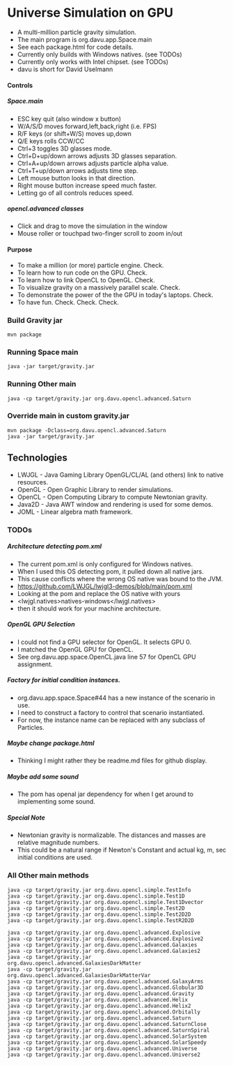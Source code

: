 # Universe Simulation on GPU
- A multi-million particle gravity simulation.
- The main program is org.davu.app.Space.main
- See each package.html for code details.
- Currently only builds with Windows natives. (see TODOs)
- Currently only works with Intel chipset. (see TODOs)
- davu is short for David Uselmann

#### Controls

##### Space.main
- ESC key    quit (also window x button)
- W/A/S/D    moves forward,left,back,right (i.e. FPS)
- R/F keys   (or shift+W/S) moves up,down 
- Q/E keys   rolls CCW/CC
- Ctrl+3     toggles 3D glasses mode.
- Ctrl+D+up/down arrows   adjusts 3D glasses separation.
- Ctrl+A+up/down arrows   adjusts particle alpha value.
- Ctrl+T+up/down arrows   adjusts time step.
- Left  mouse button   looks in that direction.
- Right mouse button   increase speed much faster.
- Letting go of all controls reduces speed.

##### opencl.advanced classes
- Click and drag to move the simulation in the window
- Mouse roller or touchpad two-finger scroll to zoom in/out

#### Purpose
- To make a million (or more) particle engine. Check.
- To learn how to run code on the GPU. Check.
- To learn how to link OpenCL to OpenGL. Check.
- To visualize gravity on a massively parallel scale. Check.
- To demonstrate the power of the the GPU in today's laptops. Check.
- To have fun. Check. Check. Check.

### Build Gravity jar

    mvn package

### Running Space main

    java -jar target/gravity.jar

### Running Other main

    java -cp target/gravity.jar org.davu.opencl.advanced.Saturn

### Override main in custom gravity.jar

    mvn package -Dclass=org.davu.opencl.advanced.Saturn
    java -jar target/gravity.jar


## Technologies
- LWJGL  - Java Gaming Library OpenGL/CL/AL (and others) link to native resources.
- OpenGL - Open Graphic Library to render simulations.
- OpenCL - Open Computing Library to compute Newtonian gravity.
- Java2D - Java AWT window and rendering is used for some demos.
- JOML   - Linear algebra math framework.

### TODOs

##### Architecture detecting pom.xml
- The current pom.xml is only configured for Windows natives.
- When I used this OS detecting pom, it pulled down all native jars.
- This cause conflicts where the wrong OS native was bound to the JVM.
- https://github.com/LWJGL/lwjgl3-demos/blob/main/pom.xml
- Looking at the pom and replace the OS native with yours
- <lwjgl.natives>natives-windows</lwjgl.natives>
- then it should work for your machine architecture.

##### OpenGL GPU Selection
- I could not find a GPU selector for OpenGL. It selects GPU 0.
- I matched the OpenGL GPU for OpenCL. 
- See org.davu.app.space.OpenCL.java line 57 for OpenCL GPU assignment.

##### Factory for initial condition instances.
- org.davu.app.space.Space#44 has a new instance of the scenario in use.
- I need to construct a factory to control that scenario instantiated.
- For now, the instance name can be replaced with any subclass of Particles.

##### Maybe change package.html
- Thinking I might rather they be readme.md files for github display.

##### Maybe add some sound
- The pom has openal jar dependency for when I get around to implementing some sound.

##### Special Note
- Newtonian gravity is normalizable. The distances and masses are relative magnitude numbers.
- This could be a natural range if Newton's Constant and actual kg, m, sec initial conditions are used.


### All Other main methods

    java -cp target/gravity.jar org.davu.opencl.simple.TestInfo
    java -cp target/gravity.jar org.davu.opencl.simple.Test1D
    java -cp target/gravity.jar org.davu.opencl.simple.Test1Dvector
    java -cp target/gravity.jar org.davu.opencl.simple.Test2D
    java -cp target/gravity.jar org.davu.opencl.simple.Test2D2D
    java -cp target/gravity.jar org.davu.opencl.simple.TestR2D2D
    
    java -cp target/gravity.jar org.davu.opencl.advanced.Explosive
    java -cp target/gravity.jar org.davu.opencl.advanced.Explosive2
    java -cp target/gravity.jar org.davu.opencl.advanced.Galaxies
    java -cp target/gravity.jar org.davu.opencl.advanced.Galaxies2
    java -cp target/gravity.jar org.davu.opencl.advanced.GalaxiesDarkMatter
    java -cp target/gravity.jar org.davu.opencl.advanced.GalaxiesDarkMatterVar
    java -cp target/gravity.jar org.davu.opencl.advanced.GalaxyArms
    java -cp target/gravity.jar org.davu.opencl.advanced.Globular3D
    java -cp target/gravity.jar org.davu.opencl.advanced.Gravity
    java -cp target/gravity.jar org.davu.opencl.advanced.Helix
    java -cp target/gravity.jar org.davu.opencl.advanced.Helix2
    java -cp target/gravity.jar org.davu.opencl.advanced.Orbitally
    java -cp target/gravity.jar org.davu.opencl.advanced.Saturn
    java -cp target/gravity.jar org.davu.opencl.advanced.SaturnClose
    java -cp target/gravity.jar org.davu.opencl.advanced.SaturnSpiral
    java -cp target/gravity.jar org.davu.opencl.advanced.SolarSystem
    java -cp target/gravity.jar org.davu.opencl.advanced.SolarSpeedy
    java -cp target/gravity.jar org.davu.opencl.advanced.Universe
    java -cp target/gravity.jar org.davu.opencl.advanced.Universe2

